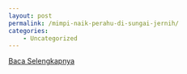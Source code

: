```yaml
---
layout: post
permalink: /mimpi-naik-perahu-di-sungai-jernih/
categories:
    - Uncategorized
---
```


[Baca Selengkapnya](/10)